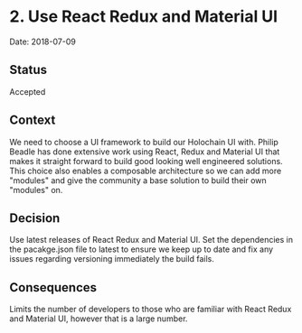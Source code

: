 # 2. Use React Redux and Material UI

Date: 2018-07-09

## Status

Accepted

## Context

We need to choose a UI framework to build our Holochain UI with. Philip Beadle has done extensive work using React, Redux and Material UI that makes it straight forward to build good looking well engineered solutions. This choice also enables a composable architecture so we can add more "modules" and give the community a base solution to build their own "modules" on.

## Decision

Use latest releases of React Redux and Material UI. Set the dependencies in the  pacakge.json file to latest to ensure we keep up to date and fix any issues regarding versioning immediately the build fails.

## Consequences

Limits the number of developers to those who are familiar with React Redux and Material UI, however that is a large number.
